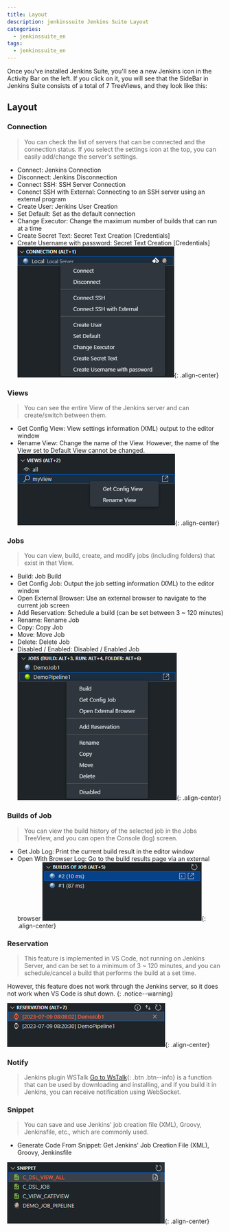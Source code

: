 ```yaml
---
title: Layout
description: jenkinssuite Jenkins Suite Layout
categories:
  - jenkinssuite_en
tags:
  - jenkinssuite_en
---
```


Once you've installed Jenkins Suite, you'll see a new Jenkins icon in the Activity Bar on the left.
If you click on it, you will see that the SideBar in Jenkins Suite consists of a total of 7 TreeViews, and they look like this:

## Layout

### Connection

> You can check the list of servers that can be connected and the connection status.
If you select the settings icon at the top, you can easily add/change the server's settings.

* Connect: Jenkins Connection
* Disconnect: Jenkins Disconnection
* Connect SSH: SSH Server Connection
* Conenct SSH with External: Connecting to an SSH server using an external program
* Create User: Jenkins User Creation
* Set Default: Set as the default connection
* Change Executor: Change the maximum number of builds that can run at a time
* Create Secret Text: Secret Text Creation [Credentials]
* Create Username with password: Secret Text Creation [Credentials]
![Connection](/images/layout/layout_01.png){: .align-center}

### Views

> You can see the entire View of the Jenkins server and can create/switch between them.

* Get Config View: View settings information (XML) output to the editor window
* Rename View: Change the name of the View. However, the name of the View set to Default View cannot be changed.
![Views](/images/layout/layout_02.png){: .align-center}

### Jobs

> You can view, build, create, and modify jobs (including folders) that exist in that View.

* Build: Job Build
* Get Config Job: Output the job setting information (XML) to the editor window
* Open External Browser: Use an external browser to navigate to the current job screen
* Add Reservation: Schedule a build (can be set between 3 ~ 120 minutes)
* Rename: Rename Job
* Copy: Copy Job
* Move: Move Job
* Delete: Delete Job
* Disabled / Enabled: Disabled / Enabled Job
![Jobs](/images/layout/layout_03.png){: .align-center}

### Builds of Job

> You can view the build history of the selected job in the Jobs TreeView, and you can open the Console (log) screen.

* Get Job Log: Print the current build result in the editor window
* Open With Browser Log: Go to the build results page via an external browser
![Builds of Job](/images/layout/layout_04.png){: .align-center}

### Reservation

> This feature is implemented in VS Code, not running on Jenkins Server, and can be set to a minimum of 3 ~ 120 minutes, and you can schedule/cancel a build that performs the build at a set time.

However, this feature does not work through the Jenkins server, so it does not work when VS Code is shut down.
{: .notice--warning}

![Reservation](/images/layout/layout_05.png){: .align-center}

### Notify

> Jenkins plugin WSTalk [Go to WsTalk](https://github.com/utocode/wstalk/releases/){: .btn .btn--info} is a function that can be used by downloading and installing, and if you build it in Jenkins, you can receive notification using WebSocket.

### Snippet

> You can save and use Jenkins' job creation file (XML), Groovy, Jenkinsfile, etc., which are commonly used.

* Generate Code From Snippet: Get Jenkins' Job Creation File (XML), Groovy, Jenkinsfile

![Snippet](/images/layout/layout_07.png){: .align-center}
